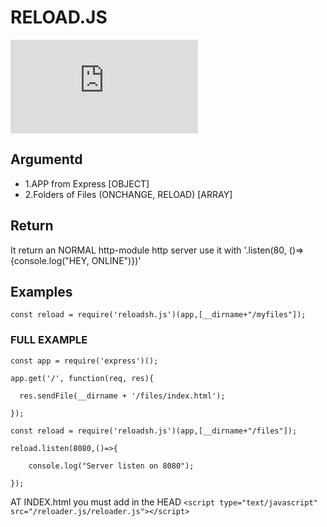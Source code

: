 # RELOAD.JS
![npm](https://img.shields.io/npm/dt/reloadsh.js?label=NPM%20DOWNLOADS)
## Argumentd
- 1.APP from Express [OBJECT]
- 2.Folders of Files (ONCHANGE, RELOAD) [ARRAY]

## Return
It return an NORMAL http-module http server
use it with '.listen(80, ()=>{console.log("HEY, ONLINE")})'

## Examples
```const reload = require('reloadsh.js')(app,[__dirname+"/myfiles"]);```

### FULL EXAMPLE
```
const app = require('express')();

app.get('/', function(req, res){

  res.sendFile(__dirname + '/files/index.html');

});

const reload = require('reloadsh.js')(app,[__dirname+"/files"]);

reload.listen(8080,()=>{

	console.log("Server listen on 8080");

});
```

AT INDEX.html you must add in the HEAD ```<script type="text/javascript" src="/reloader.js/reloader.js"></script>```